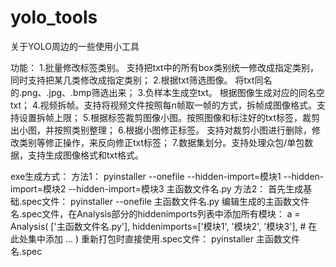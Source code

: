 # yolo_tools
关于YOLO周边的一些使用小工具

功能：
1.批量修改标签类别。 支持把txt中的所有box类别统一修改成指定类别，同时支持把某几类修改成指定类别；
2.根据txt筛选图像。 将txt同名的.png、.jpg、.bmp筛选出来；
3.负样本生成空txt。 根据图像生成对应的同名空txt；
4.视频拆帧。支持将视频文件按照每n帧取一帧的方式，拆帧成图像格式。支持设置拆帧上限；
5.根据标签裁剪图像小图。按照图像和标注好的txt标签，裁剪出小图，并按照类别整理；
6.根据小图修正标签。 支持对裁剪小图进行删除，修改类别等修正操作，来反向修正txt标签；
7.数据集划分。支持处理众包/单包数据，支持生成图像格式和txt格式。


exe生成方式：
方法1：   pyinstaller --onefile --hidden-import=模块1 --hidden-import=模块2 --hidden-import=模块3 主函数文件名.py
方法2：  首先生成基础.spec文件：
pyinstaller --onefile 主函数文件名.py
编辑生成的主函数文件名.spec文件，在Analysis部分的hiddenimports列表中添加所有模块：
a = Analysis(
    ['主函数文件名.py'],
    hiddenimports=['模块1', '模块2', '模块3'],  # 在此处集中添加
    ...
)
重新打包时直接使用.spec文件：
pyinstaller 主函数文件名.spec
